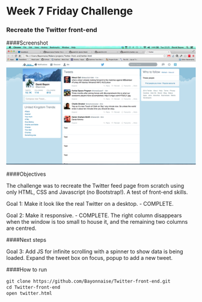 # Week 7 Friday Challenge
### Recreate the Twitter front-end

####Screenshot
![Image1](/images/Twitter-front-end.png)

####Objectives

The challenge was to recreate the Twitter feed page from scratch using only HTML, CSS and Javascript (no Bootstrap!). A test of front-end skills.

Goal 1: Make it look like the real Twitter on a desktop.
	- COMPLETE.

Goal 2: Make it responsive.
	- COMPLETE. The right column disappears when the window is too small to house it, and the remaining two columns are centred.

####Next steps

Goal 3: Add JS for infinite scrolling with a spinner to show data is being loaded. Expand the tweet box on focus, popup to add a new tweet.

####How to run

```shell
git clone https://github.com/Bayonnaise/Twitter-front-end.git
cd Twitter-front-end
open twitter.html
```
